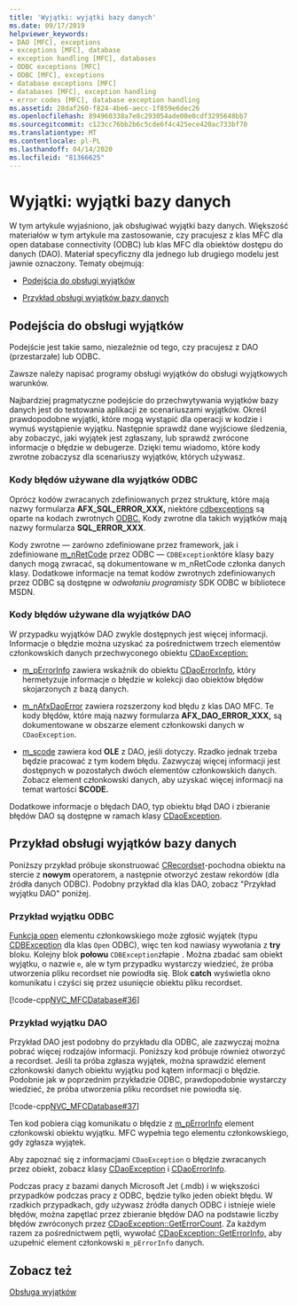 ```yaml
---
title: 'Wyjątki: wyjątki bazy danych'
ms.date: 09/17/2019
helpviewer_keywords:
- DAO [MFC], exceptions
- exceptions [MFC], database
- exception handling [MFC], databases
- ODBC exceptions [MFC]
- ODBC [MFC], exceptions
- database exceptions [MFC]
- databases [MFC], exception handling
- error codes [MFC], database exception handling
ms.assetid: 28daf260-f824-4be6-aecc-1f859e6dec26
ms.openlocfilehash: 894960338a7e8c293054ade00e0cdf3295648bb7
ms.sourcegitcommit: c123cc76bb2b6c5cde6f4c425ece420ac733bf70
ms.translationtype: MT
ms.contentlocale: pl-PL
ms.lasthandoff: 04/14/2020
ms.locfileid: "81366625"
---
```

# <a name="exceptions-database-exceptions"></a>Wyjątki: wyjątki bazy danych

W tym artykule wyjaśniono, jak obsługiwać wyjątki bazy danych. Większość materiałów w tym artykule ma zastosowanie, czy pracujesz z klas MFC dla open database connectivity (ODBC) lub klas MFC dla obiektów dostępu do danych (DAO). Materiał specyficzny dla jednego lub drugiego modelu jest jawnie oznaczony. Tematy obejmują:

- [Podejścia do obsługi wyjątków](#_core_approaches_to_exception_handling)

- [Przykład obsługi wyjątków bazy danych](#_core_a_database_exception.2d.handling_example)

## <a name="approaches-to-exception-handling"></a><a name="_core_approaches_to_exception_handling"></a>Podejścia do obsługi wyjątków

Podejście jest takie samo, niezależnie od tego, czy pracujesz z DAO (przestarzałe) lub ODBC.

Zawsze należy napisać programy obsługi wyjątków do obsługi wyjątkowych warunków.

Najbardziej pragmatyczne podejście do przechwytywania wyjątków bazy danych jest do testowania aplikacji ze scenariuszami wyjątków. Określ prawdopodobne wyjątki, które mogą wystąpić dla operacji w kodzie i wymuś wystąpienie wyjątku. Następnie sprawdź dane wyjściowe śledzenia, aby zobaczyć, jaki wyjątek jest zgłaszany, lub sprawdź zwrócone informacje o błędzie w debugerze. Dzięki temu wiadomo, które kody zwrotne zobaczysz dla scenariuszy wyjątków, których używasz.

### <a name="error-codes-used-for-odbc-exceptions"></a>Kody błędów używane dla wyjątków ODBC

Oprócz kodów zwracanych zdefiniowanych przez strukturę, które mają nazwy formularza **AFX_SQL_ERROR_XXX,** niektóre [cdbexceptions](../mfc/reference/cdbexception-class.md) są oparte na kodach zwrotnych [ODBC.](../data/odbc/odbc-basics.md) Kody zwrotne dla takich wyjątków mają nazwy formularza **SQL_ERROR_XXX**.

Kody zwrotne — zarówno zdefiniowane przez framework, jak i zdefiniowane [m_nRetCode](../mfc/reference/cdbexception-class.md#m_nretcode) przez ODBC — `CDBException`które klasy bazy danych mogą zwracać, są dokumentowane w m_nRetCode członka danych klasy. Dodatkowe informacje na temat kodów zwrotnych zdefiniowanych przez ODBC są dostępne w *odwołaniu programisty* SDK ODBC w bibliotece MSDN.

### <a name="error-codes-used-for-dao-exceptions"></a>Kody błędów używane dla wyjątków DAO

W przypadku wyjątków DAO zwykle dostępnych jest więcej informacji. Informacje o błędzie można uzyskać za pośrednictwem trzech elementów członkowskich danych przechwyconego obiektu [CDaoException:](../mfc/reference/cdaoexception-class.md)

- [m_pErrorInfo](../mfc/reference/cdaoexception-class.md#m_perrorinfo) zawiera wskaźnik do obiektu [CDaoErrorInfo,](../mfc/reference/cdaoerrorinfo-structure.md) który hermetyzuje informacje o błędzie w kolekcji dao obiektów błędów skojarzonych z bazą danych.

- [m_nAfxDaoError](../mfc/reference/cdaoexception-class.md#m_nafxdaoerror) zawiera rozszerzony kod błędu z klas DAO MFC. Te kody błędów, które mają nazwy formularza **AFX_DAO_ERROR_XXX,** są dokumentowane w obszarze element członkowski danych w `CDaoException`.

- [m_scode](../mfc/reference/cdaoexception-class.md#m_scode) zawiera kod **OLE** z DAO, jeśli dotyczy. Rzadko jednak trzeba będzie pracować z tym kodem błędu. Zazwyczaj więcej informacji jest dostępnych w pozostałych dwóch elementów członkowskich danych. Zobacz element członkowski danych, aby uzyskać więcej informacji na temat wartości **SCODE.**

Dodatkowe informacje o błędach DAO, typ obiektu błąd DAO i zbieranie błędów DAO są dostępne w ramach klasy [CDaoException](../mfc/reference/cdaoexception-class.md).

## <a name="a-database-exception-handling-example"></a><a name="_core_a_database_exception.2d.handling_example"></a>Przykład obsługi wyjątków bazy danych

Poniższy przykład próbuje skonstruować [CRecordset](../mfc/reference/crecordset-class.md)-pochodna obiektu na stercie z **nowym** operatorem, a następnie otworzyć zestaw rekordów (dla źródła danych ODBC). Podobny przykład dla klas DAO, zobacz "Przykład wyjątku DAO" poniżej.

### <a name="odbc-exception-example"></a>Przykład wyjątku ODBC

[Funkcja open](../mfc/reference/crecordset-class.md#open) elementu członkowskiego może zgłosić wyjątek (typu [CDBException](../mfc/reference/cdbexception-class.md) dla klas `Open` ODBC), więc ten kod nawiasy wywołania z **try** bloku. Kolejny blok **połowu** `CDBException`złapie . Można zbadać sam obiekt wyjątku, o nazwie `e`, ale w tym przypadku wystarczy wiedzieć, że próba utworzenia pliku recordset nie powiodła się. Blok **catch** wyświetla okno komunikatu i czyści się przez usunięcie obiektu pliku recordset.

[!code-cpp[NVC_MFCDatabase#36](../mfc/codesnippet/cpp/exceptions-database-exceptions_1.cpp)]

### <a name="dao-exception-example"></a>Przykład wyjątku DAO

Przykład DAO jest podobny do przykładu dla ODBC, ale zazwyczaj można pobrać więcej rodzajów informacji. Poniższy kod próbuje również otworzyć a recordset. Jeśli ta próba zgłasza wyjątek, można sprawdzić element członkowski danych obiektu wyjątku pod kątem informacji o błędzie. Podobnie jak w poprzednim przykładzie ODBC, prawdopodobnie wystarczy wiedzieć, że próba utworzenia pliku recordset nie powiodła się.

[!code-cpp[NVC_MFCDatabase#37](../mfc/codesnippet/cpp/exceptions-database-exceptions_2.cpp)]

Ten kod pobiera ciąg komunikatu o błędzie z [m_pErrorInfo](../mfc/reference/cdaoexception-class.md#m_perrorinfo) element członkowski obiektu wyjątku. MFC wypełnia tego elementu członkowskiego, gdy zgłasza wyjątek.

Aby zapoznać się z informacjami `CDaoException` o błędzie zwracanych przez obiekt, zobacz klasy [CDaoException](../mfc/reference/cdaoexception-class.md) i [CDaoErrorInfo](../mfc/reference/cdaoerrorinfo-structure.md).

Podczas pracy z bazami danych Microsoft Jet (.mdb) i w większości przypadków podczas pracy z ODBC, będzie tylko jeden obiekt błędu. W rzadkich przypadkach, gdy używasz źródła danych ODBC i istnieje wiele błędów, można zapętlać przez zbieranie błędów DAO na podstawie liczby błędów zwróconych przez [CDaoException::GetErrorCount](../mfc/reference/cdaoexception-class.md#geterrorcount). Za każdym razem za pośrednictwem pętli, wywołać [CDaoException::GetErrorInfo,](../mfc/reference/cdaoexception-class.md#geterrorinfo) aby uzupełnić element członkowski `m_pErrorInfo` danych.

## <a name="see-also"></a>Zobacz też

[Obsługa wyjątków](../mfc/exception-handling-in-mfc.md)

